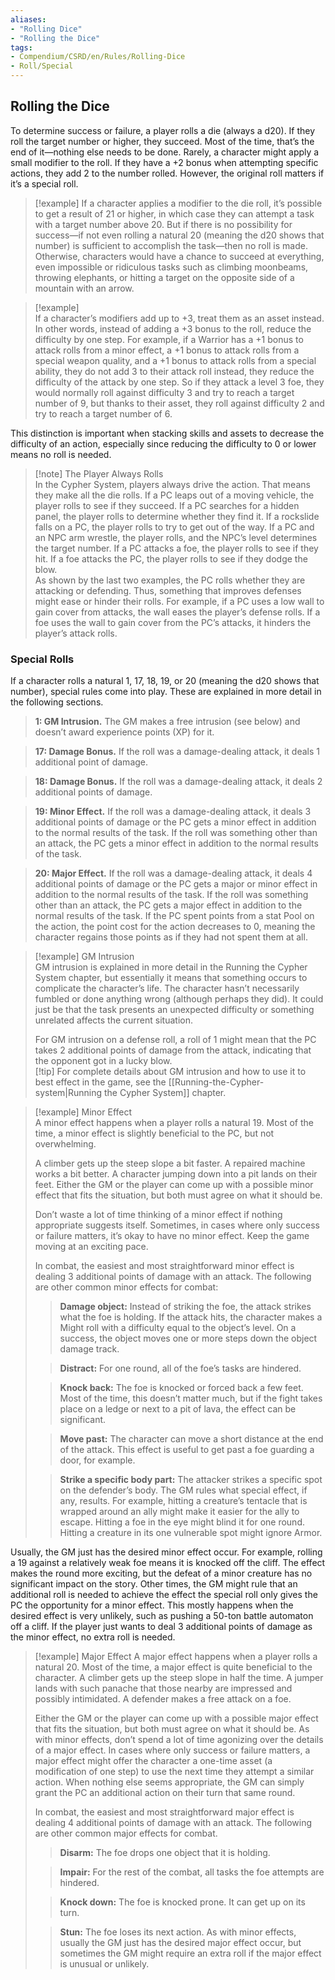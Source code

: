 ```yaml
---
aliases:
- "Rolling Dice"
- "Rolling the Dice"
tags:
- Compendium/CSRD/en/Rules/Rolling-Dice
- Roll/Special 
---
```


## Rolling the Dice
To determine success or failure, a player rolls a die (always a d20). If they roll the target number or higher, they succeed. Most of the time, that’s the end of it—nothing else needs to be done. Rarely, a character might apply a small modifier to the roll. If they have a +2 bonus when attempting specific actions, they add 2 to the number rolled. However, the original roll matters if it’s a special roll.

>[!example] 
>If a character applies a modifier to the die roll, it’s possible to get a result of 21 or higher, in which case they can attempt a task with a target number above 20. But if there is no possibility for success—if not even rolling a natural 20 (meaning the d20 shows that number) is sufficient to accomplish the task—then no roll is made. Otherwise, characters would have a chance to succeed at everything, even impossible or ridiculous tasks such as climbing moonbeams, throwing elephants, or hitting a target on the opposite side of a mountain with an arrow.

>[!example]  
>If a character’s modifiers add up to +3, treat them as an asset instead. In other words, instead of adding a +3 bonus to the roll, reduce the difficulty by one step. For example, if a Warrior has a +1 bonus to attack rolls from a minor effect, a +1 bonus to attack rolls from a special weapon quality, and a +1 bonus to attack rolls from a special ability, they do not add 3 to their attack roll instead, they reduce the difficulty of the attack by one step. So if they attack a level 3 foe, they would normally roll against difficulty 3 and try to reach a target number of 9, but thanks to their asset, they roll against difficulty 2 and try to reach a target number of 6.

This distinction is important when stacking skills and assets to decrease the difficulty of an action, especially since reducing the difficulty to 0 or lower means no roll is needed.

>[!note] The Player Always Rolls  
>In the Cypher System, players always drive the action. That means they make all the die rolls. If a PC leaps out of a moving vehicle, the player rolls to see if they succeed. If a PC searches for a hidden panel, the player rolls to determine whether they find it. If a rockslide falls on a PC, the player rolls to try to get out of the way. If a PC and an NPC arm wrestle, the player rolls, and the NPC’s level determines the target number. If a PC attacks a foe, the player rolls to see if they hit. If a foe attacks the PC, the player rolls to see if they dodge the blow.  
>As shown by the last two examples, the PC rolls whether they are attacking or defending. Thus, something that improves defenses might ease or hinder their rolls. For example, if a PC uses a low wall to gain cover from attacks, the wall eases the player’s defense rolls. If a foe uses the wall to gain cover from the PC’s attacks, it hinders the player’s attack rolls.

### Special Rolls
If a character rolls a natural 1, 17, 18, 19, or 20 (meaning the d20 shows that number), special rules come into play. These are explained in more detail in the following sections.

>**1: GM Intrusion.** The GM makes a free intrusion (see below) and doesn’t award experience points (XP) for it.  

>**17: Damage Bonus.** If the roll was a damage-dealing attack, it deals 1 additional point of damage.  

>**18: Damage Bonus.** If the roll was a damage-dealing attack, it deals 2 additional points of damage.  

>**19: Minor Effect.** If the roll was a damage-dealing attack, it deals 3 additional points of damage or the PC gets a minor effect in addition to the normal results of the task. If the roll was something other than an attack, the PC gets a minor effect in addition to the normal results of the task.  

>**20: Major Effect.** If the roll was a damage-dealing attack, it deals 4 additional points of damage or the PC gets a major or minor effect in addition to the normal results of the task. If the roll was something other than an attack, the PC gets a major effect in addition to the normal results of the task. If the PC spent points from a stat Pool on the action, the point cost for the action decreases to 0, meaning the character regains those points as if they had not spent them at all.

>[!example] GM Intrusion  
>GM intrusion is explained in more detail in the Running the Cypher System chapter, but essentially it means that something occurs to complicate the character’s life. The character hasn’t necessarily fumbled or done anything wrong (although perhaps they did). It could just be that the task presents an unexpected difficulty or something unrelated affects the current situation.  
>
>For GM intrusion on a defense roll, a roll of 1 might mean that the PC takes 2 additional points of damage from the attack, indicating that the opponent got in a lucky blow.  
>[!tip] 
>For complete details about GM intrusion and how to use it to best effect in the game, see the [[Running-the-Cypher-system|Running the Cypher System]] chapter.

>[!example] Minor Effect  
>A minor effect happens when a player rolls a natural 19. Most of the time, a minor effect is slightly beneficial to the PC, but not overwhelming.
>
>A climber gets up the steep slope a bit faster. A repaired machine works a bit better. A character jumping down into a pit lands on their feet. Either the GM or the player can come up with a possible minor effect that fits the situation, but both must agree on what it should be.  
>
>Don’t waste a lot of time thinking of a minor effect if nothing appropriate suggests itself. Sometimes, in cases where only success or failure matters, it’s okay to have no minor effect. Keep the game moving at an exciting pace.  
>
>In combat, the easiest and most straightforward minor effect is dealing 3 additional points of damage with an attack. The following are other common minor effects for combat:  
>>**Damage object:** Instead of striking the foe, the attack strikes what the foe is holding. If the attack hits, the character makes a Might roll with a difficulty equal to the object’s level. On a success, the object moves one or more steps down the object damage track. 
>
>>**Distract:** For one round, all of the foe’s tasks are hindered.  
>
>>**Knock back:** The foe is knocked or forced back a few feet. Most of the time, this doesn’t matter much, but if the fight takes place on a ledge or next to a pit of lava, the effect can be significant.  
>
>>**Move past:** The character can move a short distance at the end of the attack. This effect is useful to get past a foe guarding a door, for example. 
>
>> **Strike a specific body part:** The attacker strikes a specific spot on the defender’s body. The GM rules what special effect, if any, results. For example, hitting a creature’s tentacle that is wrapped around an ally might make it easier for the ally to escape. Hitting a foe in the eye might blind it for one round. Hitting a creature in its one vulnerable spot might ignore Armor.  
>
Usually, the GM just has the desired minor effect occur. For example, rolling a 19 against a relatively weak foe means it is knocked off the cliff. The effect makes the round more exciting, but the defeat of a minor creature has no significant impact on the story. Other times, the GM might rule that an additional roll is needed to achieve the effect the special roll only gives the PC the opportunity for a minor effect. This mostly happens when the desired effect is very unlikely, such as pushing a 50-ton battle automaton off a cliff. If the player just wants to deal 3 additional points of damage as the minor effect, no extra roll is needed.

>[!example]  Major Effect 
>A major effect happens when a player rolls a natural 20. Most of the time, a major effect is quite beneficial to the character. A climber gets up the steep slope in half the time. A jumper lands with such panache that those nearby are impressed and possibly intimidated. A defender makes a free attack on a foe.  
>
>Either the GM or the player can come up with a possible major effect that fits the situation, but both must agree on what it should be. As with minor effects, don’t spend a lot of time agonizing over the details of a major effect. In cases where only success or failure matters, a major effect might offer the character a one-time asset (a modification of one step) to use the next time they attempt a similar action. When nothing else seems appropriate, the GM can simply grant the PC an additional action on their turn that same round.  
>
>In combat, the easiest and most straightforward major effect is dealing 4 additional points of damage with an attack. The following are other common major effects for combat.  
>>**Disarm:** The foe drops one object that it is holding.  
>
>>**Impair:** For the rest of the combat, all tasks the foe attempts are hindered.  
>
>>**Knock down:** The foe is knocked prone. It can get up on its turn.  
>
>>**Stun:** The foe loses its next action. 
> As with minor effects, usually the GM just has the desired major effect occur, but sometimes the GM might require an extra roll if the major effect is unusual or unlikely.

